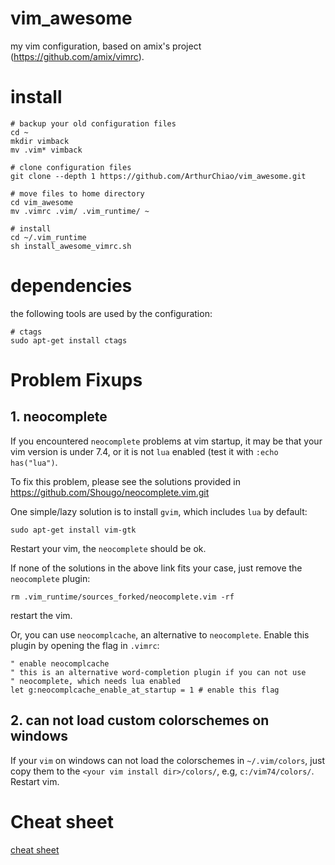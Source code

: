 vim_awesome
===========

my vim configuration, based on amix's project (https://github.com/amix/vimrc).

# install
```shell
# backup your old configuration files
cd ~
mkdir vimback
mv .vim* vimback

# clone configuration files
git clone --depth 1 https://github.com/ArthurChiao/vim_awesome.git

# move files to home directory
cd vim_awesome
mv .vimrc .vim/ .vim_runtime/ ~

# install
cd ~/.vim_runtime
sh install_awesome_vimrc.sh
```

# dependencies
the following tools are used by the configuration:
```shell
# ctags
sudo apt-get install ctags
```

# Problem Fixups
## 1. neocomplete
If you encountered `neocomplete` problems at vim startup, it may be that 
your vim version is under 7.4, or it is not `lua` enabled (test it with 
`:echo has("lua")`.

To fix this problem, please see the solutions provided in
https://github.com/Shougo/neocomplete.vim.git

One simple/lazy solution is to install `gvim`, which includes `lua` by default:
```shell
sudo apt-get install vim-gtk
```
Restart your vim, the `neocomplete` should be ok.

If none of the solutions in the above link fits your case, just remove the 
`neocomplete` plugin:
```shell
rm .vim_runtime/sources_forked/neocomplete.vim -rf
```
restart the vim.

Or, you can use `neocomplcache`, an alternative to `neocomplete`. Enable this
plugin by opening the flag in `.vimrc`:

```shell
" enable neocomplcache
" this is an alternative word-completion plugin if you can not use
" neocomplete, which needs lua enabled
let g:neocomplcache_enable_at_startup = 1 # enable this flag
```

## 2. can not load custom colorschemes on windows

If your `vim` on windows can not load the colorschemes in `~/.vim/colors`,
just copy them to the `<your vim install dir>/colors/`, e.g, `c:/vim74/colors/`.
Restart vim.

# Cheat sheet
[cheat sheet](cheat-sheets/)
